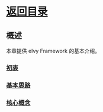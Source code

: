 # [返回目录](../README.md)

## 概述  

本章提供 eIvy Framework 的基本介绍。  

### [初衷](Sec01.md)

### [基本思路](Sec02.md)

### [核心概念](Sec03.md)  
